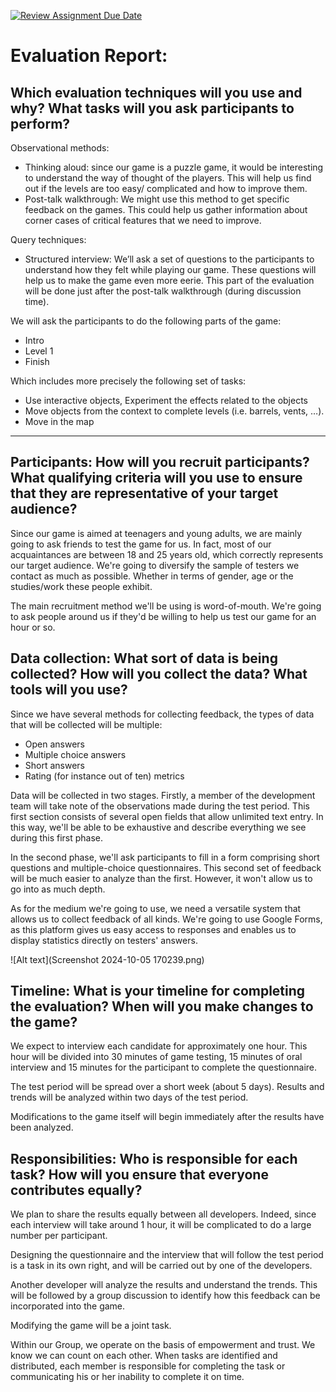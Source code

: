 [![Review Assignment Due Date](https://classroom.github.com/assets/deadline-readme-button-22041afd0340ce965d47ae6ef1cefeee28c7c493a6346c4f15d667ab976d596c.svg)](https://classroom.github.com/a/06fWa-N0)

# Evaluation Report:

## Which evaluation techniques will you use and why? What tasks will you ask participants to perform?

Observational methods:
* Thinking aloud: since our game is a puzzle game, it would be interesting to understand the way of thought of the players. This will help us find out if the levels are too easy/ complicated and how  to improve them.
* Post-talk walkthrough: We might use this method to get specific feedback on the games. This could help us gather information about corner cases of critical features that we need to improve.

Query techniques:
* Structured interview: We’ll ask a set of questions to the participants to understand how they felt while playing our game. These questions will help us to make the game even more eerie. This part of the evaluation will be done just after the post-talk walkthrough (during discussion time).

We will ask the participants to do the following parts of the game:
* Intro
* Level 1
* Finish

Which includes more precisely the following set of tasks:
* Use interactive objects, Experiment the effects related to the objects
* Move objects from the context to complete levels (i.e. barrels, vents, …).
* Move in the map

---

## Participants: How will you recruit participants? What qualifying criteria will you use to ensure that they are representative of your target audience?

Since our game is aimed at teenagers and young adults, we are mainly going to ask friends to test the game for us. In fact, most of our acquaintances are between 18 and 25 years old, which correctly represents our target audience. We're going to diversify the sample of testers we contact as much as possible. Whether in terms of gender, age or the studies/work these people exhibit.

The main recruitment method we'll be using is word-of-mouth. We're going to ask people around us if they'd be willing to help us test our game for an hour or so. 

## Data collection: What sort of data is being collected? How will you collect the data? What tools will you use?

Since we have several methods for collecting feedback, the types of data that will be collected will be multiple:
* Open answers
* Multiple choice answers
* Short answers
* Rating (for instance out of ten) metrics

Data will be collected in two stages. Firstly, a member of the development team will take note of the observations made during the test period. This first section consists of several open fields that allow unlimited text entry. In this way, we'll be able to be exhaustive and describe everything we see during this first phase.

In the second phase, we'll ask participants to fill in a form comprising short questions and multiple-choice questionnaires. This second set of feedback will be much easier to analyze than the first. However, it won't allow us to go into as much depth.

As for the medium we're going to use, we need a versatile system that allows us to collect feedback of all kinds. We're going to use Google Forms, as this platform gives us easy access to responses and enables us to display statistics directly on testers' answers.

![Alt text](Screenshot 2024-10-05 170239.png)

## Timeline: What is your timeline for completing the evaluation? When will you make changes to the game?

We expect to interview each candidate for approximately one hour. This hour will be divided into 30 minutes of game testing, 15 minutes of oral interview and 15 minutes for the participant to complete the questionnaire.

The test period will be spread over a short week (about 5 days). Results and trends will be analyzed within two days of the test period. 

Modifications to the game itself will begin immediately after the results have been analyzed.

## Responsibilities: Who is responsible for each task? How will you ensure that everyone contributes equally?

We plan to share the results equally between all developers. Indeed, since each interview will take around 1 hour, it will be complicated to do a large number per participant.

Designing the questionnaire and the interview that will follow the test period is a task in its own right, and will be carried out by one of the developers.

Another developer will analyze the results and understand the trends. This will be followed by a group discussion to identify how this feedback can be incorporated into the game.

Modifying the game will be a joint task.

Within our Group, we operate on the basis of empowerment and trust. We know we can count on each other. When tasks are identified and distributed, each member is responsible for completing the task or communicating his or her inability to complete it on time.
